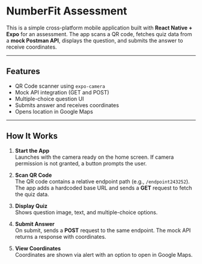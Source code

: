 # NumberFit Assessment

This is a simple cross-platform mobile application built with **React Native + Expo** for an assessment. The app scans a QR code, fetches quiz data from a **mock Postman API**, displays the question, and submits the answer to receive coordinates.

---

## Features

- QR Code scanner using `expo-camera`
- Mock API integration (GET and POST)
- Multiple-choice question UI
- Submits answer and receives coordinates
- Opens location in Google Maps

---

## How It Works

1. **Start the App**  
   Launches with the camera ready on the home screen. If camera permission is not granted, a button prompts the user.

2. **Scan QR Code**  
   The QR code contains a relative endpoint path (e.g., `/endpoint243252`). The app adds a hardcoded base URL and sends a **GET** request to fetch the quiz data.

3. **Display Quiz**  
   Shows question image, text, and multiple-choice options.

4. **Submit Answer**  
   On submit, sends a **POST** request to the same endpoint. The mock API returns a response with coordinates.

5. **View Coordinates**  
   Coordinates are shown via alert with an option to open in Google Maps.

